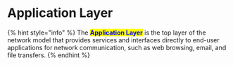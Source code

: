 # Application Layer

{% hint style="info" %}
The <mark style="color:blue;">**Application Layer**</mark> is the top layer of the network model that provides services and interfaces directly to end-user applications for network communication, such as web browsing, email, and file transfers.
{% endhint %}

